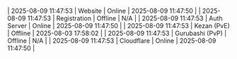 | 2025-08-09 11:47:53 | Website | Online | 2025-08-09 11:47:50 |
| 2025-08-09 11:47:53 | Registration | Offline | N/A |
| 2025-08-09 11:47:53 | Auth Server | Online | 2025-08-09 11:47:50 |
| 2025-08-09 11:47:53 | Kezan (PvE) | Offline | 2025-08-03 17:58:02 |
| 2025-08-09 11:47:53 | Gurubashi (PvP) | Offline | N/A |
| 2025-08-09 11:47:53 | Cloudflare | Online | 2025-08-09 11:47:50 |
